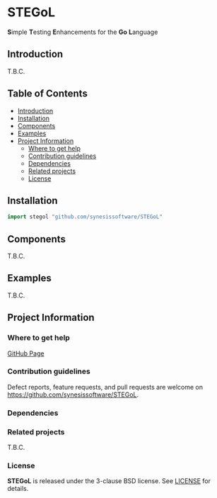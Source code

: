 # STEGoL <!-- omit in toc -->
**S**imple **T**esting **E**nhancements for the **Go** **L**anguage


## Introduction

T.B.C.


## Table of Contents <!-- omit in toc -->

- [Introduction](#introduction)
- [Installation](#installation)
- [Components](#components)
- [Examples](#examples)
- [Project Information](#project-information)
	- [Where to get help](#where-to-get-help)
	- [Contribution guidelines](#contribution-guidelines)
	- [Dependencies](#dependencies)
	- [Related projects](#related-projects)
	- [License](#license)


## Installation

```Go
import stegol "github.com/synesissoftware/STEGoL"
```


## Components

T.B.C.


## Examples

T.B.C.


## Project Information


### Where to get help

[GitHub Page](https://github.com/synesissoftware/STEGoL "GitHub Page")


### Contribution guidelines

Defect reports, feature requests, and pull requests are welcome on https://github.com/synesissoftware/STEGoL.


### Dependencies


### Related projects

T.B.C.


### License

**STEGoL** is released under the 3-clause BSD license. See [LICENSE](./LICENSE) for details.

